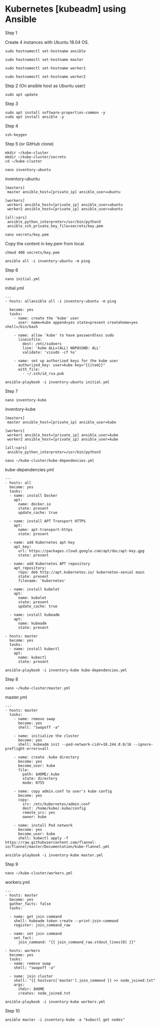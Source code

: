 # Kubernetes [kubeadm] using Ansible
Step 1

Create 4 instances with Ubuntu 18.04 OS.

```text-plain
sudo hostnamectl set-hostname ansible
```

```text-plain
sudo hostnamectl set-hostname master
```

```text-plain
sudo hostnamectl set-hostname worker1
```

```text-plain
sudo hostnamectl set-hostname worker2
```

Step 2 (On ansible host as Ubuntu user)

```text-plain
sudo apt update
```

Step 3

```text-plain
sudo apt install software-properties-common -y
sudo apt install ansible -y
```

Step 4

```text-plain
ssh-keygen
```

Step 5 (or GitHub clone)

```text-plain
mkdir ~/kube-cluster
mkdir ~/kube-cluster/secrets
cd ~/kube-cluster
```

```text-plain
nano inventory-ubuntu
```

inventory-ubuntu

```text-plain
[masters]
 master ansible_host=[private_ip] ansible_user=ubuntu
 
[workers]
 worker1 ansible_host=[private_ip] ansible_user=ubuntu
 worker2 ansible_host=[private_ip] ansible_user=ubuntu
 
[all:vars]
 ansible_python_interpreter=/usr/bin/python3
 ansible_ssh_private_key_file=secrets/key.pem
```

```text-plain
nano secrets/key.pem
```

Copy the content in key.pem from local.

```text-plain
chmod 400 secrets/key.pem
```

```text-plain
ansible all -i inventory-ubuntu -m ping
```

Step 6

```text-plain
nano initial.yml
```

initial.yml

```text-plain
---
- hosts: allansible all -i inventory-ubuntu -m ping

  become: yes
  tasks:
    - name: create the 'kube' user
      user: name=kube append=yes state=present createhome=yes shell=/bin/bash
 
    - name: allow 'kube' to have passwordless sudo
      lineinfile:
        dest: /etc/sudoers
        line: 'kube ALL=(ALL) NOPASSWD: ALL'
        validate: 'visudo -cf %s'
  
    - name: set up authorized keys for the kube user
      authorized_key: user=kube key="{{item}}"
      with_file:
        - ~/.ssh/id_rsa.pub
```

```text-plain
ansible-playbook -i inventory-ubuntu initial.yml
```

Step 7

```text-plain
nano inventory-kube
```

inventory-kube

```text-plain
[masters]
 master ansible_host=[private_ip] ansible_user=kube
 
[workers]
 worker1 ansible_host=[private_ip] ansible_user=kube
 worker2 ansible_host=[private_ip] ansible_user=kube
 
[all:vars]
 ansible_python_interpreter=/usr/bin/python3
```

```text-plain
nano ~/kube-cluster/kube-dependencies.yml
```

kube-dependencies.yml

```text-plain
---
- hosts: all
  become: yes
  tasks:
  - name: install Docker
    apt:
      name: docker.io
      state: present
      update_cache: true

  - name: install APT Transport HTTPS
    apt:
      name: apt-transport-https
      state: present
  
  - name: add Kubernetes apt-key
    apt_key:
      url: https://packages.cloud.google.com/apt/doc/apt-key.gpg
      state: present
  
  - name: add Kubernetes APT repository
    apt_repository:
      repo: deb http://apt.kubernetes.io/ kubernetes-xenial main
      state: present
      filename: 'kubernetes'
    
  - name: install kubelet
    apt:
      name: kubelet
      state: present
      update_cache: true
  
  - name: install kubeadm
    apt:
      name: kubeadm
      state: present
  
- hosts: master
  become: yes
  tasks:
  - name: install kubectl
    apt:
      name: kubectl
      state: present
```

```text-plain
ansible-playbook -i inventory-kube kube-dependencies.yml
```

Step 8

```text-plain
nano ~/kube-cluster/master.yml
```

master.yml

```text-plain
---
- hosts: master
  tasks:
    - name: remove swap
      become: yes
      shell: "swapoff -a"

    - name: initialize the cluster
      become: yes
      shell: kubeadm init --pod-network-cidr=10.244.0.0/16 --ignore-preflight-errors=all

    - name: create .kube directory
      become: yes
      become_user: kube
      file:
        path: $HOME/.kube
        state: directory
        mode: 0755
  
    - name: copy admin.conf to user's kube config
      become: yes
      copy:
        src: /etc/kubernetes/admin.conf
        dest: /home/kube/.kube/config
        remote_src: yes
        owner: kube

    - name: install Pod network
      become: yes
      become_user: kube
      shell: kubectl apply -f https://raw.githubusercontent.com/flannel-io/flannel/master/Documentation/kube-flannel.yml
```

```text-plain
ansible-playbook -i inventory-kube master.yml
```

Step 9

```text-plain
nano ~/kube-cluster/workers.yml
```

workers.yml

```text-plain
---
- hosts: master
  become: yes
  gather_facts: false
  tasks:
  
  - name: get join command
    shell: kubeadm token create --print-join-command
    register: join_command_raw
 
  - name: set join command
    set_fact:
      join_command: "{{ join_command_raw.stdout_lines[0] }}"
  
- hosts: workers
  become: yes
  tasks:
  - name: remove swap
    shell: "swapoff -a"

  - name: join cluster	
    shell: "{{ hostvars['master'].join_command }} >> node_joined.txt"
    args:
      chdir: $HOME
      creates: node_joined.txt
```

```text-plain
ansible-playbook -i inventory-kube workers.yml
```

Step 10

```text-plain
ansible master -i inventory-kube -a "kubectl get nodes"
```